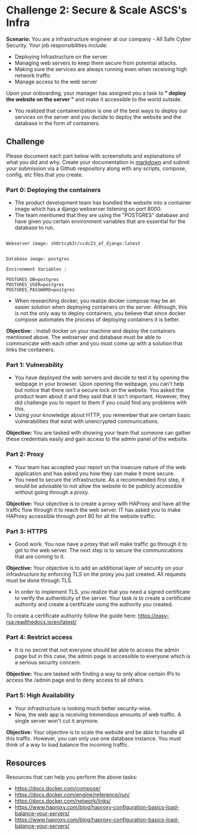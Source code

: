 #  Challenge 2: Secure & Scale ASCS's Infra

**Scenario:** You are a infrastructure engineer at our company - All Safe Cyber Security. Your job responsibilities include:

- Deploying Infrastructure on the server
- Managing web servers to keep them secure from potential attacks.
- Making sure the services are always running even when receiving high network traffic
- Manage access to the web server

Upon your onboarding, your manager has assigned you a task to **" deploy the website on the server "**  and make it accessible to the world outside.  

- You realized that containerization is one of the best ways to deploy our services on the server and you decide to deploy the website and the database in the form of containers.

## Challenge

Please document each part below with screenshots and explanations of what you did and why. Create your documentation in [markdown](https://www.markdownguide.org/basic-syntax/) and submit your submission via a Github respository along with any scripts, compose, config, etc files that you create.

### **Part 0:** Deploying the containers

- The product development team has bundled the website into a container image which has a django webserver listening on port 8000.
- The team mentioned that they are using the "POSTGRES" database and have given you certain environment variables that are essential for the database to run.

```

Webserver image: sh0rtcyb3r/ccdc23_af_django:latest

```

```

Database image: postgres

Environment Variables : 

POSTGRES_DB=postgres
POSTGRES_USER=postgres
POSTGRES_PASSWORD=postgres
```

- When researching docker, you realize docker compose may be an easier solution when deploying containers on the server. Although, this is not the only way to deploy containers, you believe that since docker compose automates the process of deploying containers it is better.

**Objective:** : Install docker on your machine and deploy the containers mentioned above. The webserver and database must be able to communicate with each other and you must come up with a solution that links the containers.

### **Part 1:**  Vulnerability

- You have deployed the web servers and decide to test it by opening the webpage in your browser. Upon opening the webpage,  you can't help but notice that there isn't a secure lock on the website. You asked the product team about it and they said that it isn't important. However, they did challenge you to report to them if you could find any problems with this.
- Using your knowledge about HTTP, you remember that are certain basic vulnerabilities that exist with unencrypted communications.

**Objective:** You are tasked with showing your team that someone can gather these credentials easily and gain access to the admin panel of the website.

### **Part 2:** Proxy

- Your team has accepted your report on the insecure nature of the web application and has asked you how they can make it more secure.
- You need to secure the infrastructure. As a recommended first step, it would be advisable to not allow the website to be publicly accessible without going through a proxy.

**Objective:** Your objective is to create a proxy with HAProxy and have all the traffic flow through it to reach the web server. IT has asked you to make HAProxy accessible through port 80 for all the website traffic.

### **Part 3:**  HTTPS

- Good work. You now have a proxy that will make traffic go through it to get to the web server. The next step is to secure the communications that are coming to it.

**Objective:** Your objective is to add an additional layer of security on your infrastructure by enforcing TLS on the proxy you just created. All requests must be done through TLS.

- In order to implement TLS, you realize that you need a signed certificate to verify the authenticity of the server. Your task is to create a certificate authority and create a certificate using the authority you created.

To create a certificate authority follow the guide here:  <https://easy-rsa.readthedocs.io/en/latest/>

### **Part 4:**  Restrict access

- It is no secret that not everyone should be able to access the admin page but in this case, the admin page is accessible to everyone which is a serious security concern.

**Objective:** You are tasked with finding a way to only allow certain IPs to access the /admin page and to deny access to all others.

### **Part 5:**  High Availability

- Your infrastructure is looking much better security-wise.
- Now, the web app is receiving tremendous amounts of web traffic. A single server won't cut it anymore.

**Objective:** Your objective is to scale the website and be able to handle all this traffic. However, you can only use one database instance. You must think of a way to load balance the incoming traffic.

## Resources

Resources that can help you  perform the above tasks:

- <https://docs.docker.com/compose/>
- <https://docs.docker.com/engine/reference/run/>
- <https://docs.docker.com/network/links/>
- <https://www.haproxy.com/blog/haproxy-configuration-basics-load-balance-your-servers/>
- <https://www.haproxy.com/blog/haproxy-configuration-basics-load-balance-your-servers/>

